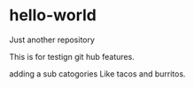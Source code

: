 # hello-world
Just another repository

This is for testign git hub features.

adding a sub catogories
Like tacos and burritos.
